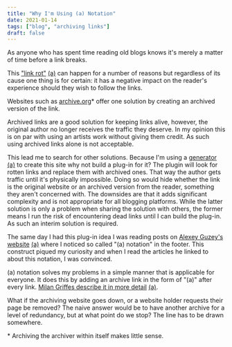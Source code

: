 ```yaml
---
title: "Why I'm Using (a) Notation"
date: 2021-01-14
tags: ["blog", "archiving links"]
draft: false
---
```

As anyone who has spent time reading old blogs knows it's merely a matter of time before a link breaks.

This ["link rot"](https://en.wikipedia.org/wiki/Link_rot) [(a)](https://web.archive.org/web/20210113085016/https://en.wikipedia.org/wiki/Link_rot) can happen for a number of reasons but regardless of its cause one thing is for certain: it has a negative impact on the reader's experience should they wish to follow the links.

Websites such as [archive.org]([https://web.archive.org/save/](https://web.archive.org/save/))* offer one solution by creating an archived version of the link. 

Archived links are a good solution for keeping links alive, however, the original author no longer receives the traffic they deserve. In my opinion this is on par with using an artists work without giving them credit. As such using archived links alone is not acceptable.

This lead me to search for other solutions. Because I'm using a [generator](https://gohugo.io/) [(a)](https://web.archive.org/web/20210112001332/https://gohugo.io/) to create this site why not build a plug-in for it? The plugin will look for rotten links and replace them with archived ones. That way the author gets traffic until it's physically impossible. Doing so would hide whether the link is the original website or an archived version from the reader, something they aren't concerned with. The downsides are that it adds significant complexity and is not appropriate for all blogging platforms. While the latter solution is only a problem when sharing the solution with others, the former means I run the risk of encountering dead links until I can build the plug-in. As such an interim solution is required.

The same day I had this plug-in idea I was reading posts on [Alexey Guzey's website]([https://guzey.com/](https://guzey.com/)) [(a)]([https://web.archive.org/web/20201221083902/https://guzey.com/](https://web.archive.org/web/20201221083902/https://guzey.com/)) where I noticed so called "(a) notation" in the footer. This construct piqued my curiosity and when I read the articles he linked to about this notation, I was convinced. 

(a) notation solves my problems in a simple manner that is applicable for everyone. It does this by adding an archive link in the form of "(a)" after every link. [Milan Griffes describe it in more detail]([https://www.flightfromperfection.com/(a).html](https://www.flightfromperfection.com/(a).html)) [(a)]([https://web.archive.org/web/20210113084039/https://www.flightfromperfection.com/(a).html](https://web.archive.org/web/20210113084039/https://www.flightfromperfection.com/%28a%29.html)).

What if the archiving website goes down, or a website holder requests their page be removed? The naive answer would be to have another archive for a level of redundancy, but at what point do we stop? The line has to be drawn somewhere.

\* Archiving the archiver within itself makes little sense.
